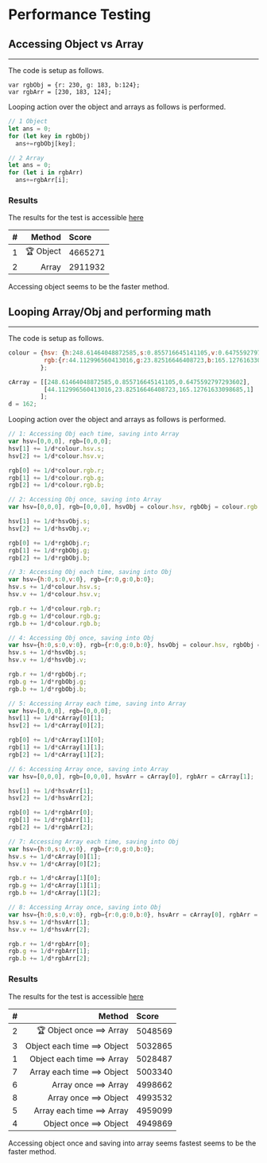 # Performance Testing
## Accessing Object vs Array
---

The code is setup as follows.
```
var rgbObj = {r: 230, g: 183, b:124};
var rgbArr = [230, 183, 124];
```

Looping action over the object and arrays as follows is performed.
``` js
// 1 Object
let ans = 0;
for (let key in rgbObj)
  ans+=rgbObj[key];

// 2 Array
let ans = 0;
for (let i in rgbArr)
  ans+=rgbArr[i];
```
### Results
The results for the test is accessible [here](https://jsben.ch/12NtU)

|#|Method|Score|
|:--:|--:|:--|
|1|🏆 Object|4665271|
|2| Array|2911932|

Accessing object seems to be the faster method.

## Looping Array/Obj and performing math
---
The code is setup as follows.
```js
colour = {hsv: {h:248.61464048872585,s:0.855716645141105,v:0.6475592797293602},
          rgb:{r:44.112996560413016,g:23.82516646408723,b:165.12761633098685,a:1}
         };

cArray = [[248.61464048872585,0.855716645141105,0.6475592797293602],
          [44.112996560413016,23.82516646408723,165.12761633098685,1]
         ];
d = 162;
```

Looping action over the object and arrays as follows is performed.
``` js
// 1: Accessing Obj each time, saving into Array
var hsv=[0,0,0], rgb=[0,0,0]; 
hsv[1] += 1/d*colour.hsv.s;
hsv[2] += 1/d*colour.hsv.v;

rgb[0] += 1/d*colour.rgb.r;
rgb[1] += 1/d*colour.rgb.g;
rgb[2] += 1/d*colour.rgb.b;

// 2: Accessing Obj once, saving into Array
var hsv=[0,0,0], rgb=[0,0,0], hsvObj = colour.hsv, rgbObj = colour.rgb;

hsv[1] += 1/d*hsvObj.s;
hsv[2] += 1/d*hsvObj.v;

rgb[0] += 1/d*rgbObj.r;
rgb[1] += 1/d*rgbObj.g;
rgb[2] += 1/d*rgbObj.b;

// 3: Accessing Obj each time, saving into Obj
var hsv={h:0,s:0,v:0}, rgb={r:0,g:0,b:0}; 
hsv.s += 1/d*colour.hsv.s;
hsv.v += 1/d*colour.hsv.v;

rgb.r += 1/d*colour.rgb.r;
rgb.g += 1/d*colour.rgb.g;
rgb.b += 1/d*colour.rgb.b;

// 4: Accessing Obj once, saving into Obj
var hsv={h:0,s:0,v:0}, rgb={r:0,g:0,b:0}, hsvObj = colour.hsv, rgbObj = colour.rgb; 
hsv.s += 1/d*hsvObj.s;
hsv.v += 1/d*hsvObj.v;

rgb.r += 1/d*rgbObj.r;
rgb.g += 1/d*rgbObj.g;
rgb.b += 1/d*rgbObj.b;

// 5: Accessing Array each time, saving into Array
var hsv=[0,0,0], rgb=[0,0,0]; 
hsv[1] += 1/d*cArray[0][1];
hsv[2] += 1/d*cArray[0][2];

rgb[0] += 1/d*cArray[1][0];
rgb[1] += 1/d*cArray[1][1];
rgb[2] += 1/d*cArray[1][2];

// 6: Accessing Array once, saving into Array
var hsv=[0,0,0], rgb=[0,0,0], hsvArr = cArray[0], rgbArr = cArray[1];

hsv[1] += 1/d*hsvArr[1];
hsv[2] += 1/d*hsvArr[2];

rgb[0] += 1/d*rgbArr[0];
rgb[1] += 1/d*rgbArr[1];
rgb[2] += 1/d*rgbArr[2];

// 7: Accessing Array each time, saving into Obj
var hsv={h:0,s:0,v:0}, rgb={r:0,g:0,b:0}; 
hsv.s += 1/d*cArray[0][1];
hsv.v += 1/d*cArray[0][2];

rgb.r += 1/d*cArray[1][0];
rgb.g += 1/d*cArray[1][1];
rgb.b += 1/d*cArray[1][2];

// 8: Accessing Array once, saving into Obj
var hsv={h:0,s:0,v:0}, rgb={r:0,g:0,b:0}, hsvArr = cArray[0], rgbArr = cArray[1]; 
hsv.s += 1/d*hsvArr[1];
hsv.v += 1/d*hsvArr[2];

rgb.r += 1/d*rgbArr[0];
rgb.g += 1/d*rgbArr[1];
rgb.b += 1/d*rgbArr[2];
```
### Results
The results for the test is accessible [here](https://jsben.ch/12NtU)

|#|Method|Score|
|:--:|--:|:--|
|2| 🏆 Object once ==> Array |5048569|
|3| Object each time ==> Object |5032865|
|1| Object each time ==> Array |5028487|
|7| Array each time ==> Object |5003340|
|6| Array once ==> Array |4998662|
|8| Array once ==> Object |4993532|
|5| Array each time ==> Array |4959099|
|4| Object once ==> Object |4949869|

Accessing object once and saving into array seems fastest seems to be the faster method.